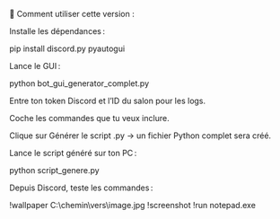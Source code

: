 🔹 Comment utiliser cette version :

Installe les dépendances :

pip install discord.py pyautogui


Lance le GUI :

python bot_gui_generator_complet.py


Entre ton token Discord et l’ID du salon pour les logs.

Coche les commandes que tu veux inclure.

Clique sur Générer le script .py → un fichier Python complet sera créé.

Lance le script généré sur ton PC :

python script_genere.py


Depuis Discord, teste les commandes :

!wallpaper C:\chemin\vers\image.jpg
!screenshot
!run notepad.exe
